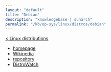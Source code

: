 ```yaml
---
layout: "default"
title: "Debian"
description: "knowledgebase | sunarch"
permalink: "/kb/op-sys/linux/distros/debian"
---
```

<!--
This Source Code Form is subject to the terms of the Mozilla Public
License, v. 2.0. If a copy of the MPL was not distributed with this
file, You can obtain one at http://mozilla.org/MPL/2.0/.
-->

[< Linux distributions](distros.md)

- [homepage](https://www.debian.org)
- [Wikipedia](https://en.wikipedia.org/wiki/Debian)
- [repository](https://sources.debian.org)
- [DistroWatch](https://distrowatch.com/table.php?distribution=Debian)
